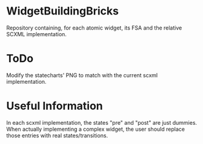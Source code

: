 # WidgetBuildingBricks
Repository containing, for each atomic widget, its FSA and the relative SCXML implementation.

# ToDo

Modify the statecharts' PNG to match with the current scxml implementation.

# Useful Information

In each scxml implementation, the states "pre" and "post" are just dummies. When actually implementing a complex widget, the user should replace those entries with real states/transitions.